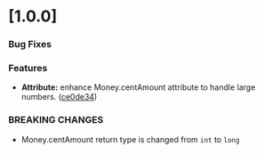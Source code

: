 <a name="1.0"></a>
# [1.0.0]


### Bug Fixes

### Features

* **Attribute:** enhance Money.centAmount attribute to handle large numbers. ([ce0de34](https://github.com/commercetools/commercetools-dotnet-sdk/commit/38178192bd1cd5657c82b3913f9d512cd02d3eab))

### BREAKING CHANGES

* Money.centAmount return type is changed from `int` to `long`